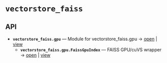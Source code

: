 # `vectorstore_faiss`

<!-- START doctoc generated TOC please keep comment here to allow auto update -->
<!-- END doctoc generated TOC please keep comment here to allow auto update -->

## API
- **`vectorstore_faiss.gpu`** — Module for vectorstore_faiss.gpu → [open](vscode://file//home/paul/KGForge/src/vectorstore_faiss/gpu.py:1:1) | [view](gpu.py#L1)
  - **`vectorstore_faiss.gpu.FaissGpuIndex`** — FAISS GPU/cuVS wrapper → [open](vscode://file//home/paul/KGForge/src/vectorstore_faiss/gpu.py:15:1) | [view](gpu.py#L15-L245)
